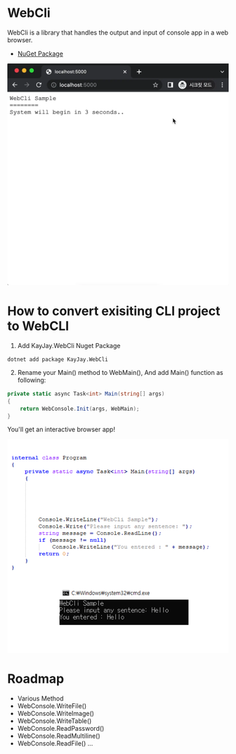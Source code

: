 # WebCli

WebCli is a library that handles the output and input of console app in a web browser.

- [NuGet Package](https://www.nuget.org/packages/KayJay.WebCli)

![](./docs/webcli.webp)

# How to convert exisiting CLI project to WebCLI

1. Add KayJay.WebCli Nuget Package
```
dotnet add package KayJay.WebCli
```

2. Rename your Main() method to WebMain(), And add Main() function as following:

```C#
private static async Task<int> Main(string[] args)
{
    return WebConsole.Init(args, WebMain);
}
```

You'll get an interactive browser app!

![](./docs/webcli-convert.gif)


# Roadmap

- Various Method
 - WebConsole.WriteFile()
 - WebConsole.WriteImage()
 - WebConsole.WriteTable()
 - WebConsole.ReadPassword()
 - WebConsole.ReadMultiline()
 - WebConsole.ReadFile()
 ...
	